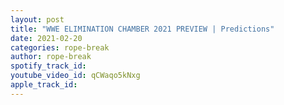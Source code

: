 ```yaml
---
layout: post
title: "WWE ELIMINATION CHAMBER 2021 PREVIEW | Predictions"
date: 2021-02-20
categories: rope-break
author: rope-break
spotify_track_id: 
youtube_video_id: qCWaqo5kNxg
apple_track_id: 
---
```

